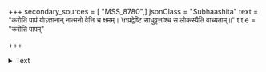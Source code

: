 +++
secondary_sources = [ "MSS_8780",]
jsonClass = "Subhaashita"
text = "करोति पापं योऽज्ञानान् नात्मनो वेत्ति च क्षमम्।  \nप्रद्वेष्टि साधुवृत्तांश्च स लोकस्यैति वाच्यताम्॥"
title = "करोति पापम्"

+++

<details><summary>Text</summary>

करोति पापं योऽज्ञानान् नात्मनो वेत्ति च क्षमम्।  
प्रद्वेष्टि साधुवृत्तांश्च स लोकस्यैति वाच्यताम्॥
</details>
